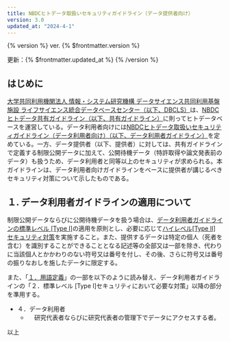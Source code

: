 ```yaml
---
title: NBDCヒトデータ取扱いセキュリティガイドライン（データ提供者向け）
version: 3.0
updated_at: "2024-4-1"
---
```


{% version %}
ver. {% $frontmatter.version %}

更新：{% $frontmatter.updated_at %}
{% /version %}

## はじめに

[大学共同利用機関法人 情報・システム研究機構 データサイエンス共同利用基盤施設 ライフサイエンス統合データベースセンター（以下、DBCLS）](https://dbcls.rois.ac.jp/)は、[NBDCヒトデータ共有ガイドライン（以下、共有ガイドライン）](/guidelines/data-sharing-guidelines)に則ってヒトデータベースを運営している。データ利用者向けには[NBDCヒトデータ取扱いセキュリティガイドライン（データ利用者向け）（以下、データ利用者ガイドライン）](/guidelines/security-guidelines-for-users)を定めている。一方、データ提供者（以下、提供者）に対しては、共有ガイドラインで定義する制限公開データに加えて、公開待機データ（特許取得や論文発表前のデータ）も扱うため、データ利用者と同等以上のセキュリティが求められる。本ガイドラインは、データ利用者向けガイドラインをベースに提供者が講じるべきセキュリティ対策について示したものである。

## １. データ利用者ガイドラインの適用について

制限公開データならびに公開待機データを扱う場合は、[データ利用者ガイドラインの標準レベル \[Type Ⅰ\]](/guidelines/security-guidelines-for-users#typeI)の適用を原則とし、必要に応じて[ハイレベル\[Type Ⅱ\] セキュリティ対策](/guidelines/security-guidelines-for-users#typeII)を実施すること。また、提供するデータは特定の個人（死者を含む）を識別することができることとなる記述等の全部又は一部を除き、代わりに当該個人とかかわりのない符号又は番号を付し、その後、さらに符号又は番号の振りなおしを施したデータに限定する。

また、「[１．用語定義](/guidelines/security-guidelines-for-users#yougo)」の一部を以下のように読み替え、データ利用者ガイドラインの「２．標準レベル \[Type Ⅰ\]セキュリティにおいて必要な対策」以降の部分を準用する。

- ４．データ利用者
  -     研究代表者ならびに研究代表者の管理下でデータにアクセスする者。

以上
